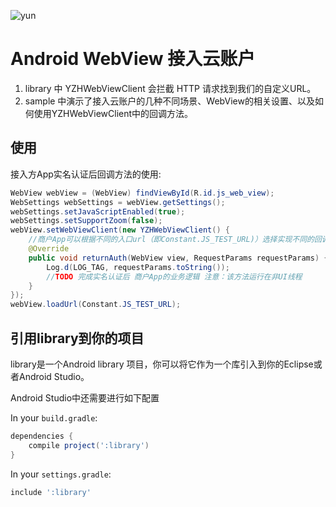 ![yun](https://www.yunzhanghu.com/img/logo.png)

# Android WebView 接入云账户

1. library 中 YZHWebViewClient 会拦截 HTTP 请求找到我们的自定义URL。
1. sample 中演示了接入云账户的几种不同场景、WebView的相关设置、以及如何使用YZHWebViewClient中的回调方法。

## 使用

接入方App实名认证后回调方法的使用:

```java
WebView webView = (WebView) findViewById(R.id.js_web_view);
WebSettings webSettings = webView.getSettings();
webSettings.setJavaScriptEnabled(true);
webSettings.setSupportZoom(false);
webView.setWebViewClient(new YZHWebViewClient() {
    //商户App可以根据不同的入口url（即Constant.JS_TEST_URL)）选择实现不同的回调方法来实现自己的业务逻辑
    @Override
    public void returnAuth(WebView view, RequestParams requestParams) {
        Log.d(LOG_TAG, requestParams.toString());
        //TODO 完成实名认证后 商户App的业务逻辑 注意：该方法运行在非UI线程
    }
});
webView.loadUrl(Constant.JS_TEST_URL);
```

## 引用library到你的项目


library是一个Android library 项目，你可以将它作为一个库引入到你的Eclipse或者Android Studio。

Android Studio中还需要进行如下配置

In your `build.gradle`:

```gradle
dependencies {
    compile project(':library')
}
```

In your `settings.gradle`:

```gradle
include ':library'
```










